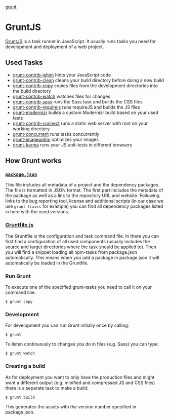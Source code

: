 [grunt](grunt.md)

# GruntJS

[GruntJS](http://gruntjs.com/) is a task runner in JavaScript. It usually runs
tasks you need for development and deployment of a web project.

## Used Tasks

* [grunt-contrib-jshint](https://github.com/gruntjs/grunt-contrib-jshint) hints your JavaScript code
* [grunt-contrib-clean](https://github.com/gruntjs/grunt-contrib-clean) cleans your build directory before doing a new build
* [grunt-contrib-copy](https://github.com/gruntjs/grunt-contrib-copy) copies files from the development directories into the build directory
* [grunt-contrib-watch](https://github.com/gruntjs/grunt-contrib-watch) watches files for changes
* [grunt-contrib-sass](https://github.com/gruntjs/grunt-contrib-sass) runs the Sass task and builds the CSS files
* [grunt-contrib-requirejs](https://github.com/gruntjs/grunt-contrib-requirejs) runs requireJS and builds the JS files
* [grunt-modernizr](https://github.com/Modernizr/grunt-modernizr) builds a custom Modernizr build based on your used tests
* [grunt-contrib-connect](https://github.com/gruntjs/grunt-contrib-connect) runs a static web server with root on your working directory
* [grunt-concurrent](https://github.com/sindresorhus/grunt-concurrent) runs tasks concurrently
* [grunt-imageoptim](https://github.com/JamieMason/grunt-imageoptim) optimizes your images
* [grunt-karma](https://github.com/karma-runner/grunt-karma) runs your JS unit-tests in different browsers

## How Grunt works

### [`package.json`](../package.json)

This file includes all metadata of a project and the dependency packages. The file is formatted in JSON format.
The first part includes the metadata of the package as well as a link to the repository URL and website.
Following links to the bug reporting tool, license and additional scripts (in our case we use `grunt travis` for example) you can find all dependency packages listed in here with the used versions.

### [Gruntfile.js](../Gruntfile.js)

The Gruntfile is the configuration and task command file. In there you can first find a configuration of all used components (usually includes the source and target directories where the task should be applied to).
Then you will find a snippet loading all npm-tasks from package.json automatically. This means when you add a package in package.json it will automatically be loaded in the Gruntfile.

### Run Grunt

To execute one of the specified grunt-tasks you need to call it on your command
line.

	$ grunt copy

### Development

For development you can run Grunt initially once by calling:

	$ grunt

To listen continuously to changes you do in files (e.g. Sass) you can type:

	$ grunt watch

### Creating a build

As for deployment you want to only have the production files and might want a
different output (e.g. minified and compressed JS and CSS files) there is a
separate task to make a build:

	$ grunt build

This generates the assets with the version number specified in package.json.
